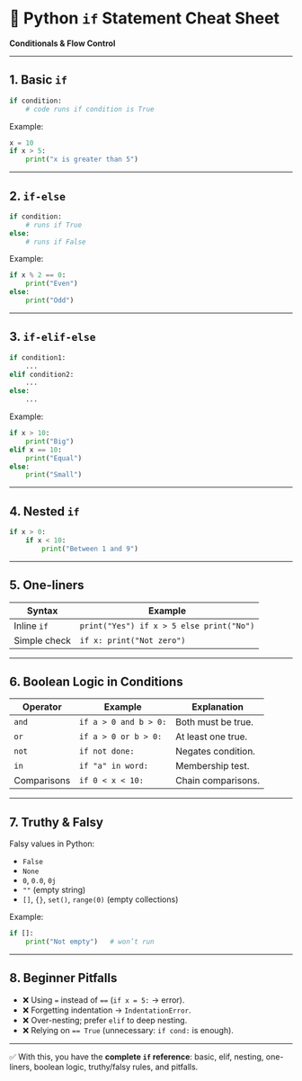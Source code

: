 

# 📘 Python `if` Statement Cheat Sheet

**Conditionals & Flow Control**

---

## 1. Basic `if`

```python
if condition:
    # code runs if condition is True
```

Example:

```python
x = 10
if x > 5:
    print("x is greater than 5")
```

---

## 2. `if-else`

```python
if condition:
    # runs if True
else:
    # runs if False
```

Example:

```python
if x % 2 == 0:
    print("Even")
else:
    print("Odd")
```

---

## 3. `if-elif-else`

```python
if condition1:
    ...
elif condition2:
    ...
else:
    ...
```

Example:

```python
if x > 10:
    print("Big")
elif x == 10:
    print("Equal")
else:
    print("Small")
```

---

## 4. Nested `if`

```python
if x > 0:
    if x < 10:
        print("Between 1 and 9")
```

---

## 5. One-liners

| Syntax       | Example                                  |
| ------------ | ---------------------------------------- |
| Inline `if`  | `print("Yes") if x > 5 else print("No")` |
| Simple check | `if x: print("Not zero")`                |

---

## 6. Boolean Logic in Conditions

| Operator    | Example               | Explanation        |
| ----------- | --------------------- | ------------------ |
| `and`       | `if a > 0 and b > 0:` | Both must be true. |
| `or`        | `if a > 0 or b > 0:`  | At least one true. |
| `not`       | `if not done:`        | Negates condition. |
| `in`        | `if "a" in word:`     | Membership test.   |
| Comparisons | `if 0 < x < 10:`      | Chain comparisons. |

---

## 7. Truthy & Falsy

Falsy values in Python:

* `False`
* `None`
* `0`, `0.0`, `0j`
* `""` (empty string)
* `[]`, `{}`, `set()`, `range(0)` (empty collections)

Example:

```python
if []:
    print("Not empty")   # won’t run
```

---

## 8. Beginner Pitfalls

* ❌ Using `=` instead of `==` (`if x = 5:` → error).
* ❌ Forgetting indentation → `IndentationError`.
* ❌ Over-nesting; prefer `elif` to deep nesting.
* ❌ Relying on `== True` (unnecessary: `if cond:` is enough).

---

✅ With this, you have the **complete `if` reference**: basic, elif, nesting, one-liners, boolean logic, truthy/falsy rules, and pitfalls.

